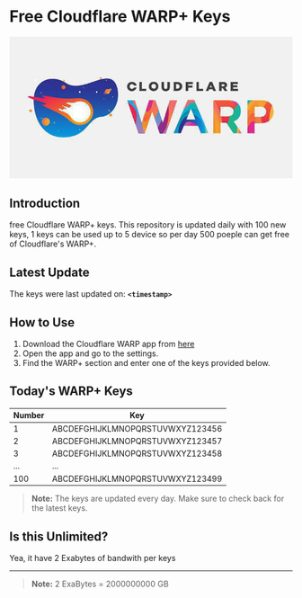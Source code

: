 # Free Cloudflare WARP+ Keys

![Banner](asset/IMG_20240629_142710_129.jpg)

## Introduction

free Cloudflare WARP+ keys. This repository is updated daily with 100 new keys, 1 keys can be used up to 5 device so per day 500 poeple can get free of Cloudflare's WARP+.

## Latest Update

The keys were last updated on: **`<timestamp>`**

## How to Use

1. Download the Cloudflare WARP app from [here](https://1.1.1.1/)
2. Open the app and go to the settings.
3. Find the WARP+ section and enter one of the keys provided below.

## Today's WARP+ Keys

| Number | Key                                   |
|------------|---------------------------------------|
| 1          | ABCDEFGHIJKLMNOPQRSTUVWXYZ123456     |
| 2          | ABCDEFGHIJKLMNOPQRSTUVWXYZ123457     |
| 3          | ABCDEFGHIJKLMNOPQRSTUVWXYZ123458     |
| ...        | ...                                   |
| 100        | ABCDEFGHIJKLMNOPQRSTUVWXYZ123499     |

> **Note:** The keys are updated every day. Make sure to check back for the latest keys.


## Is this Unlimited?

Yea, it have 2 Exabytes of bandwith per keys

---

> **Note:** 2 ExaBytes = 2000000000 GB


